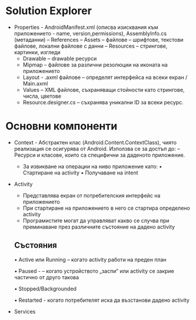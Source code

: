 # Solution Explorer

- Properties - AndroidManifest.xml (описва изисквания към приложението - name, version,permissions), AssemblyInfo.cs (метаданни)
– References
– Assets – файлове – шрифтове, текстови файлове, локални файлове с данни
– Resources – стрингове, картинки, изгледи
  - Drawable – drawable ресурси
  - Mipmap – файлове за различни резолюции на иконата на приложението
  - Layout - .axml файлове – определят интерфейса на всеки екран / Main.axml
  - Values – XML файлове, съхраняващи стойности като стрингове, числа, цветове
  - Resource.designer.cs – съхранява уникални ID за всеки ресурс. 
  
# Основни компоненти

- Context - Абстрактен клас (Android.Content.ContextClass), чиято реализация се осигурява от Android.
    Използва се за достъп до:
    – Ресурси и класове, които са специфични за даденото приложение.
    - За извикване на операции на ниво приложение като: 
        • Стартиране на activity
        • Получаване на intent
        
- Activity
  - Представлява екран от потребителския интерфейс на приложението
  - При стартиране на приложението в него се стартира определено activity
  - Програмистите могат да управляват какво се случва при преминаване през различните състояние на дадено activity
  
  ## Състояния
     • Active или Running – когато activity работи на преден план
     
     • Paused - – когато устройството „заспи“ или activity се закрие частично от друго такова
     
     • Stopped/Backgrounded
     
     • Restarted - когато потребителят иска да възстанови дадено activity
     
- Services     

